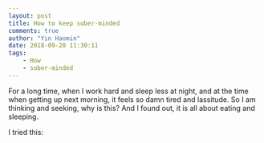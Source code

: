 ```yaml
---
layout: post
title: How to keep sober-minded
comments: true
author: "Yin Haomin"
date: 2018-09-20 11:30:11
tags:
    - How
    - sober-minded
---
```


For a long time, when I work hard and sleep less at night, and at the time when getting up next morning, it feels so damn tired and lassitude. So I am thinking and seeking, why is this? And I found out, it is all about eating and sleeping.<br>

I tried this:
<br>
